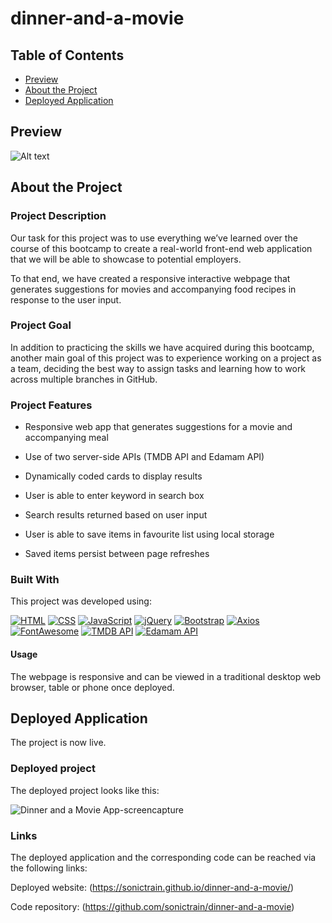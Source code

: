 # dinner-and-a-movie

## Table of Contents
- [Preview](#Preview)
- [About the Project](#About)
- [Deployed Application](#Deployed)

## Preview

![Alt text](assets/images/dinner&movie-hero.png)

## About the Project

### Project Description

Our task for this project was to use everything we’ve learned over the course of this bootcamp to create a real-world front-end web application that we will be able to showcase to potential employers.

To that end, we have created a responsive interactive webpage that generates suggestions for movies and accompanying food recipes in response to the user input.

### Project Goal

In addition to practicing the skills we have acquired during this bootcamp, another main goal of this project was to experience working on a project as a team, deciding the best way to assign tasks and learning how to work across multiple branches in GitHub.

### Project Features

* Responsive web app that generates suggestions for a movie and accompanying meal

* Use of two server-side APIs (TMDB API and Edamam API)
 
* Dynamically coded cards to display results

* User is able to enter keyword in search box

* Search results returned based on user input
 
* User is able to save items in favourite list using local storage

* Saved items persist between page refreshes


### Built With

This project was developed using:

[![HTML][html-badge]][html-url]
[![CSS][css-badge]][css-url]
[![JavaScript][js-badge]][js-url]
[![jQuery][jquery-badge]][jquery-url]
[![Bootstrap][boostrap-badge]][bootstrap-url]
[![Axios][axios-badge]][axios-url]
[![FontAwesome][fa-badge]][fa-url]
[![TMDB API][tmdb-badge]][tmdb-url]
[![Edamam API][edamam-badge]][edamam-url]


#### Usage

The webpage is responsive and can be viewed in a traditional desktop web browser, table or phone once deployed.

## Deployed Application

The project is now live.

### Deployed project

The deployed project looks like this:

![Dinner and a Movie App-screencapture][project-gif]

### Links

The deployed application and the corresponding code can be reached via the following links:

Deployed website: (https://sonictrain.github.io/dinner-and-a-movie/)

Code repository: (https://github.com/sonictrain/dinner-and-a-movie)

<!-- Button images and links -->

[html-badge]: https://img.shields.io/badge/HTML-red?style=for-the-badge&logo=HTML5&logoColor=white
[css-badge]: https://img.shields.io/badge/CSS-blue?style=for-the-badge&logo=CSS3&logoColor=white
[js-badge]: https://img.shields.io/badge/JavaScript-F0DB4F?style=for-the-badge&logo=Javascript&logoColor=323330
[JavaScript-badge]: https://img.shields.io/badge/JavaScript-yellow?style=for-the-badge&logo=Javascript&logoColor=white
[jquery-badge]: https://img.shields.io/badge/jQuery-blue?style=for-the-badge&logo=jquery&logoColor=white
[boostrap-badge]: https://img.shields.io/badge/Bootstrap-purple?style=for-the-badge&logo=bootstrap&logoColor=white
[html-url]: https://www.w3schools.com/html/
[css-url]: https://www.w3schools.com/css/default.asp
[js-url]: https://www.w3schools.com/js/default.asp
[jquery-url]: https://jquery.com/
[bootstrap-url]: https://getbootstrap.com/
[axios-badge]: https://img.shields.io/badge/Axios-%234B0082?style=for-the-badge&logo=Axios&logoColor=white
[axios-url]: https://axios-http.com/
[fa-badge]: https://img.shields.io/badge/FontAwesome-%23228ae6?style=for-the-badge&logo=FontAwesome&logoColor=white
[fa-url]: https://fontawesome.com/
[tmdb-badge]: https://img.shields.io/badge/TMDB_API-%2301b4e4?style=for-the-badge
[tmdb-url]: https://developer.themoviedb.org/reference/intro/getting-started
[edamam-badge]: https://img.shields.io/badge/Edamam_API-%23005a00?style=for-the-badge
[edamam-url]: https://www.edamam.com/
[project-gif]: ./assets/images/project.gif